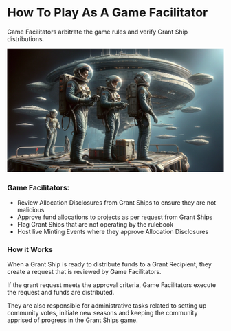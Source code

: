 # How To Play As A Game Facilitator

Game Facilitators arbitrate the game rules and verify Grant Ship distributions.

![](/public/game_facilitators.webp)

### Game Facilitators:

- Review Allocation Disclosures from Grant Ships to ensure they are not malicious
- Approve fund allocations to projects as per request from Grant Ships
- Flag Grant Ships that are not operating by the rulebook
- Host live Minting Events where they approve Allocation Disclosures

### How it Works

When a Grant Ship is ready to distribute funds to a Grant Recipient, they create a request that is reviewed by Game Facilitators.

If the grant request meets the approval criteria, Game Facilitators execute the request and funds are distributed.

They are also responsible for administrative tasks related to setting up community votes, initiate new seasons and keeping the community apprised of progress in the Grant Ships game.
